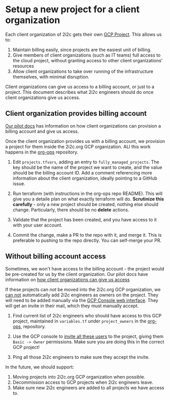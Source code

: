 # Setup a new project for a client organization

Each client organization of 2i2c gets their own [GCP Project](https://cloud.google.com/resource-manager/docs/creating-managing-projects).
This allows us to:

1. Maintain billing easily, since projects are the easiest unit of
   billing. 
2. Give members of client organizations (such as IT teams) full access to
   the cloud project, without granting access to other client organizations'
   resources
3. Allow client organizations to take over running of the infrastructure
   themselves, with minimal disruption.

Client organizations can give us access to a billing account, or
just to a project. This document describes what 2i2c engineers should
do once client organizations give us access.

## Client organization provides billing account

[Our pilot docs](https://pilot.2i2c.org/en/latest/admin/howto/create-billing-account.html#full-billing-account-access)
has information on how client organizations can provision a billing
account and give us access.

Once the client organization provides us with a billing account,
we provision a project for them inside the 2i2c.org GCP organization.
ALl this work happens in the [org-ops](https://github.com/2i2c-org/org-ops)
repository.

1. Edit `projects.tfvars`, adding an entry to `fully_managed_projects`.
   The key should be the name of the project we want to create, and the
   value should be the billing account ID. Add a comment referencing more
   information about the client organization, ideally pointing to a GitHub
   issue.

2. Run terraform (with instructions in the org-ops repo README). This will give you a
   detaile plan on what exactly terraform will do. **Scrutinize this carefully** -
   only a new project should be created, nothing else should change. Particularly,
   there should be no **delete** actions.

3. Validate that the project has been created, and you have access to it with
   your user account. 

4. Commit the change, make a PR to the repo with it, and merge it. This is
   preferable to pushing to the repo directly. You can self-merge your PR.

## Without billing account access

Sometimes, we won't have access to the billing account - the project would
be pre-created for us by the client organization. Our pilot docs have
information on [how client organizations can give us access](https://pilot.2i2c.org/en/latest/admin/howto/create-billing-account.html#project-level-access)

If these projects can *not* be moved into the 2i2c.org GCP organization,
we [can not](https://cloud.google.com/resource-manager/reference/rest/v1/projects/setIamPolicy)
automatically add 2i2c engineers as owners on the project. They will
need to be added manually via the [GCP Console web interface](https://console.cloud.google.com).
They will get an invite in their mail, which they must manually accept.

1. Find current list of 2i2c engineers who should have access to this GCP project,
   maintained in `variables.tf` under `project_owners` in the [org-ops](https://github.com/2i2c-org/org-ops),
   repository.

2. Use the GCP console to [invite all these users](https://cloud.google.com/iam/docs/granting-changing-revoking-access)
   to the project, giving them `Basic -> Owner` permissions. Make sure you
   are doing this in the correct GCP project!

3. Ping all those 2i2c engineers to make sure they accept the invite.

In the future, we should support:

1. Moving projects into 2i2c.org GCP organization when possible.
2. Decommission access to GCP projects when 2i2c engineers leave.
3. Make sure new 2i2c engineers are added to all projects we have access to.